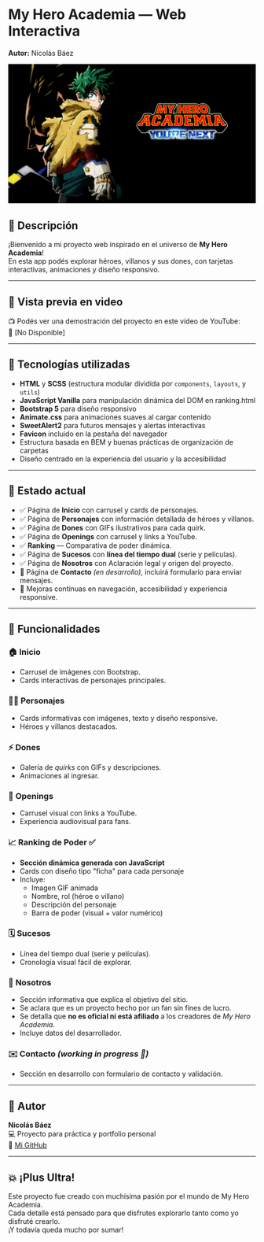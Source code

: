 # My Hero Academia — Web Interactiva
**Autor:** Nicolás Báez

![Banner](./screenshots/banner.jpg)

## 📌 Descripción
¡Bienvenido a mi proyecto web inspirado en el universo de **My Hero Academia**!  
En esta app podés explorar héroes, villanos y sus dones, con tarjetas interactivas, animaciones y diseño responsivo.

---

## 🎥 Vista previa en video

📺 Podés ver una demostración del proyecto en este video de YouTube:  
🔗 [No Disponible]

---

## 🚀 Tecnologías utilizadas

- **HTML** y **SCSS** (estructura modular dividida por `components`, `layouts`, y `utils`)
- **JavaScript Vanilla** para manipulación dinámica del DOM en ranking.html
- **Bootstrap 5** para diseño responsivo
- **Animate.css** para animaciones suaves al cargar contenido
- **SweetAlert2** para futuros mensajes y alertas interactivas
- **Favicon** incluido en la pestaña del navegador
- Estructura basada en BEM y buenas prácticas de organización de carpetas
- Diseño centrado en la experiencia del usuario y la accesibilidad

---

## 🧪 Estado actual

- ✅ Página de **Inicio** con carrusel y cards de personajes.
- ✅ Página de **Personajes** con información detallada de héroes y villanos.
- ✅ Página de **Dones** con GIFs ilustrativos para cada quirk.
- ✅ Página de **Openings** con carrusel y links a YouTube.
- ✅ **Ranking** — Comparativa de poder dinámica.
- ✅ Página de **Sucesos** con **línea del tiempo dual** (serie y películas).
- ✅ Página de **Nosotros** con Aclaración legal y origen del proyecto.
- 🚧 Página de **Contacto** *(en desarrollo)*, incluirá formulario para enviar mensajes.
- 🔧 Mejoras continuas en navegación, accesibilidad y experiencia responsive.

---

## 🧪 Funcionalidades

### 🏠 **Inicio**
- Carrusel de imágenes con Bootstrap.
- Cards interactivas de personajes principales.

### 🦸‍♂️ **Personajes**
- Cards informativas con imágenes, texto y diseño responsive.
- Héroes y villanos destacados.

### ⚡ **Dones**
- Galería de *quirks* con GIFs y descripciones.
- Animaciones al ingresar.

### 🎵 **Openings**
- Carrusel visual con links a YouTube.
- Experiencia audiovisual para fans.

### 📈 Ranking de Poder ✅
- **Sección dinámica generada con JavaScript**
- Cards con diseño tipo "ficha" para cada personaje
- Incluye:
  - Imagen GIF animada
  - Nombre, rol (héroe o villano)
  - Descripción del personaje
  - Barra de poder (visual + valor numérico)

### 🗓️ **Sucesos**
- Línea del tiempo dual (serie y películas).
- Cronología visual fácil de explorar.

### 👥 **Nosotros**
- Sección informativa que explica el objetivo del sitio.
- Se aclara que es un proyecto hecho por un fan sin fines de lucro.
- Se detalla que **no es oficial ni está afiliado** a los creadores de *My Hero Academia*.
- Incluye datos del desarrollador.

### ✉️ **Contacto** *(working in progress 🚧)*
- Sección en desarrollo con formulario de contacto y validación.

---

## 📌 Autor

**Nicolás Báez**  
💻 Proyecto para práctica y portfolio personal  
🔗 [Mi GitHub](https://github.com/114032-Baez-Nicolas)

---

## 💥 ¡Plus Ultra!

Este proyecto fue creado con muchísima pasión por el mundo de My Hero Academia.  
Cada detalle está pensado para que disfrutes explorarlo tanto como yo disfruté crearlo.  
¡Y todavía queda mucho por sumar!
